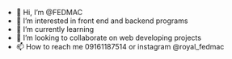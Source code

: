 - 👋 Hi, I’m @FEDMAC
- 👀 I’m interested in front end and backend programs
- 🌱 I’m currently learning 
- 💞️ I’m looking to collaborate on web developing projects
- 📫 How to reach me 09161187514 or instagram @royal_fedmac 

<!---
FEDMAC/FEDMAC is a ✨ special ✨ repository because its `README.md` (this file) appears on your GitHub profile.
You can click the Preview link to take a look at your changes.
--->
